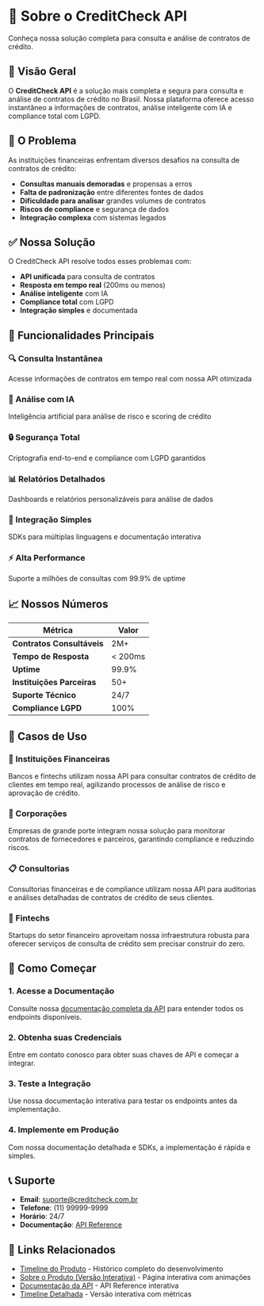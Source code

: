 # 🏦 Sobre o CreditCheck API

Conheça nossa solução completa para consulta e análise de contratos de crédito.

## 🎯 Visão Geral

O **CreditCheck API** é a solução mais completa e segura para consulta e análise de contratos de crédito no Brasil. Nossa plataforma oferece acesso instantâneo a informações de contratos, análise inteligente com IA e compliance total com LGPD.

## 🚨 O Problema

As instituições financeiras enfrentam diversos desafios na consulta de contratos de crédito:

- **Consultas manuais demoradas** e propensas a erros
- **Falta de padronização** entre diferentes fontes de dados
- **Dificuldade para analisar** grandes volumes de contratos
- **Riscos de compliance** e segurança de dados
- **Integração complexa** com sistemas legados

## ✅ Nossa Solução

O CreditCheck API resolve todos esses problemas com:

- **API unificada** para consulta de contratos
- **Resposta em tempo real** (200ms ou menos)
- **Análise inteligente** com IA
- **Compliance total** com LGPD
- **Integração simples** e documentada

## 🚀 Funcionalidades Principais

### 🔍 Consulta Instantânea
Acesse informações de contratos em tempo real com nossa API otimizada

### 🤖 Análise com IA
Inteligência artificial para análise de risco e scoring de crédito

### 🔒 Segurança Total
Criptografia end-to-end e compliance com LGPD garantidos

### 📊 Relatórios Detalhados
Dashboards e relatórios personalizáveis para análise de dados

### 🔗 Integração Simples
SDKs para múltiplas linguagens e documentação interativa

### ⚡ Alta Performance
Suporte a milhões de consultas com 99.9% de uptime

## 📈 Nossos Números

| Métrica | Valor |
|---------|-------|
| **Contratos Consultáveis** | 2M+ |
| **Tempo de Resposta** | < 200ms |
| **Uptime** | 99.9% |
| **Instituições Parceiras** | 50+ |
| **Suporte Técnico** | 24/7 |
| **Compliance LGPD** | 100% |

## 💼 Casos de Uso

### 🏦 Instituições Financeiras
Bancos e fintechs utilizam nossa API para consultar contratos de crédito de clientes em tempo real, agilizando processos de análise de risco e aprovação de crédito.

### 🏢 Corporações
Empresas de grande porte integram nossa solução para monitorar contratos de fornecedores e parceiros, garantindo compliance e reduzindo riscos.

### 📋 Consultorias
Consultorias financeiras e de compliance utilizam nossa API para auditorias e análises detalhadas de contratos de crédito de seus clientes.

### 🚀 Fintechs
Startups do setor financeiro aproveitam nossa infraestrutura robusta para oferecer serviços de consulta de crédito sem precisar construir do zero.

## 🔧 Como Começar

### 1. Acesse a Documentação
Consulte nossa [documentação completa da API](/swagger-api-principal) para entender todos os endpoints disponíveis.

### 2. Obtenha suas Credenciais
Entre em contato conosco para obter suas chaves de API e começar a integrar.

### 3. Teste a Integração
Use nossa documentação interativa para testar os endpoints antes da implementação.

### 4. Implemente em Produção
Com nossa documentação detalhada e SDKs, a implementação é rápida e simples.

## 📞 Suporte

- **Email**: suporte@creditcheck.com.br
- **Telefone**: (11) 99999-9999
- **Horário**: 24/7
- **Documentação**: [API Reference](/swagger-api-principal)

## 🔗 Links Relacionados

- [Timeline do Produto](timeline-produto) - Histórico completo do desenvolvimento
- [Sobre o Produto (Versão Interativa)](/sobre-produto) - Página interativa com animações
- [Documentação da API](/swagger-api-principal) - API Reference interativa
- [Timeline Detalhada](/timeline-personalizada) - Versão interativa com métricas
